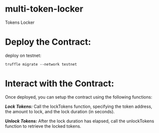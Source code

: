 # multi-token-locker
Tokens Locker

# Deploy the Contract:

deploy on testnet:

```
truffle migrate --network testnet
```

# Interact with the Contract:
Once deployed, you can setup the contract using the following functions:

***Lock Tokens:***
Call the lockTokens function, specifying the token address, the amount to lock, and the lock duration (in seconds).

***Unlock Tokens:***
After the lock duration has elapsed, call the unlockTokens function to retrieve the locked tokens.
